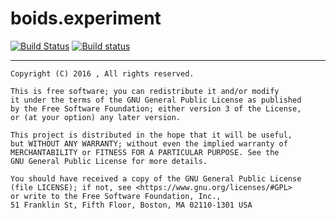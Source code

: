 # boids.experiment

[![Build Status](https://travis-ci.org/j000/boids.experiment.svg?branch=master)](https://travis-ci.org/j000/boids.experiment/branches)
[![Build status](https://ci.appveyor.com/api/projects/status/uy253q69xhasvdvg/branch/master?svg=true)](https://ci.appveyor.com/project/j000/boids-experiment/branch/master)

-----
    Copyright (C) 2016 , All rights reserved.

    This is free software; you can redistribute it and/or modify
    it under the terms of the GNU General Public License as published
    by the Free Software Foundation; either version 3 of the License,
    or (at your option) any later version.

    This project is distributed in the hope that it will be useful,
    but WITHOUT ANY WARRANTY; without even the implied warranty of
    MERCHANTABILITY or FITNESS FOR A PARTICULAR PURPOSE. See the
    GNU General Public License for more details.

    You should have received a copy of the GNU General Public License
    (file LICENSE); if not, see <https://www.gnu.org/licenses/#GPL>
    or write to the Free Software Foundation, Inc.,
    51 Franklin St, Fifth Floor, Boston, MA 02110-1301 USA
    
